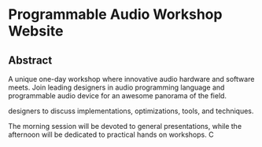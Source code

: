 # Programmable Audio Workshop Website

## Abstract
A unique one-day workshop where innovative audio hardware and software meets. Join leading designers in audio programming language and programmable audio device for an awesome panorama of the field.



 designers to discuss implementations, optimizations, tools, and techniques.  

The morning session will be devoted to general presentations, while the afternoon will be dedicated to practical hands on workshops. C
